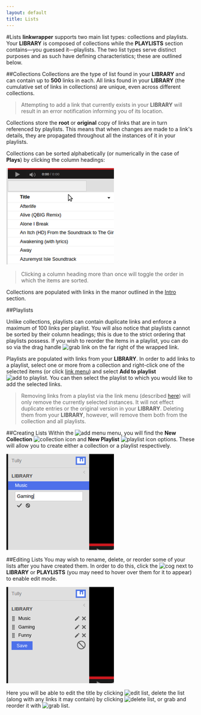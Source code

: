 ```yaml
---
layout: default
title: Lists
---
```


#Lists
**linkwrapper** supports two main list types: collections and playlists. Your **LIBRARY** is composed of collections while the **PLAYLISTS** section contains—you guessed it—playlists. The two list types serve distinct purposes and as such have defining characteristics; these are outlined below.

##Collections
Collections are the type of list found in your **LIBRARY** and can contain up to **500** links in each. All links found in your **LIBRARY** (the cumulative set of links in collections) are unique, even across different collections.

> Attempting to add a link that currently exists in your **LIBRARY** will result in an error notification informing you of its location.

Collections store the **root** or **original** copy of links that are in turn referenced by playlists. This means that when changes are made to a link's details, they are propagated throughout all the instances of it in your playlists.

Collections can be sorted alphabetically (or numerically in the case of **Plays**) by clicking the column headings:

![sort list](/img/docs/sortList.png)

> Clicking a column heading more than once will toggle the order in which the items are sorted.

Collections are populated with links in the manor outlined in the [Intro](/docs/intro#adding-links) section.

##Playlists

Unlike collections, playlists can contain duplicate links and enforce a maximum of 100 links per playlist. You will also notice that playlists cannot be sorted by their column headings; this is due to the strict ordering that playlists possess. If you wish to reorder the items in a playlist, you can do so via the drag handle ![grab link](/img/grabLink.png) on the far right of the wrapped link.

Playlists are populated with links from your **LIBRARY**. In order to add links to a playlist, select one or more from a collection and right-click one of the selected items (or click [link menu](/img/linkMenu.png)) and select **Add to playlist** ![add to playlist](/img/rightArrow.png). You can then select the playlist to which you would like to add the selected links.

> Removing links from a playlist via the link menu (described [here](/docs/intro#editing-links)) will only remove the currently selected instances. It will not effect duplicate entries or the original version in your **LIBRARY**. Deleting them from your **LIBRARY**, however, will remove them both from the collection and all playlists.

##Creating Lists
Within the ![add menu](/img/add.png) menu, you will find the **New Collection** ![collection icon](/img/libraryIcon.png) and **New Playlist** ![playlist icon](/img/playlistsIcon.png) options. These will allow you to create either a collection or a playlist respectively.

![create list](/img/docs/createList.png)


##Editing Lists
You may wish to rename, delete, or reorder some of your lists after you have created them. In order to do this, click the ![cog](/img/cog.png) next to **LIBRARY** or **PLAYLISTS** (you may need to hover over them for it to appear) to enable edit mode.

![edit lists](/img/docs/editLists.png)

Here you will be able to edit the title by clicking ![edit list](/img/rename.png), delete the list (along with any links it may contain) by clicking ![delete list](/img/remove.png), or grab and reorder it with ![grab list](/img/grabList.png).

